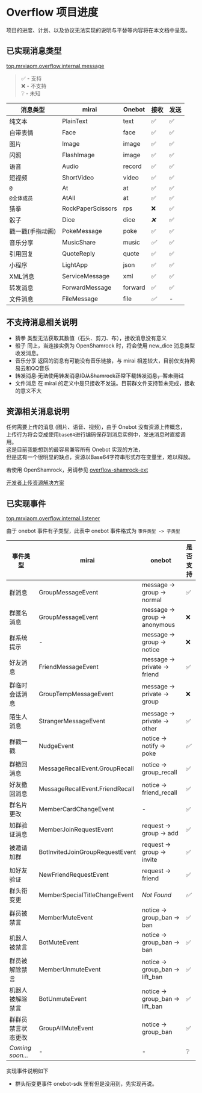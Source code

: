 # Overflow 项目进度

项目的进度、计划、以及协议无法实现的说明与平替等内容将在本文档中呈现。

## 已实现消息类型

[top.mrxiaom.overflow.internal.message](/overflow-core/src/main/kotlin/top/mrxiaom/overflow/internal/messag)

> ✅ - 支持  
> ❌ - 不支持  
> ❔ - 未知

| 消息类型      | mirai             | Onebot  | 接收  | 发送  |
|-----------|-------------------|---------|-----|-----|
| 纯文本       | PlainText         | text    | ✅   | ✅   |
| 自带表情      | Face              | face    | ✅   | ✅   |
| 图片        | Image             | image   | ✅   | ✅   |
| 闪照        | FlashImage        | image   | ✅   | ✅   |
| 语音        | Audio             | record  | ✅   | ✅   |
| 短视频       | ShortVideo        | video   | ✅   | ✅   |
| `@`       | At                | at      | ✅   | ✅   |
| `@全体成员`   | AtAll             | at      | ✅   | ✅   |
| 猜拳        | RockPaperScissors | rps     | ❌   | ✅   |
| 骰子        | Dice              | dice    | *❌* | ✅   |
| 戳一戳(手指动画) | PokeMessage       | poke    | ✅   | ✅   |
| 音乐分享      | MusicShare        | music   | *✅* | ✅   |
| 引用回复      | QuoteReply        | quote   | ✅   | ✅   |
| 小程序       | LightApp          | json    | ✅   | ✅   |
| XML消息     | ServiceMessage    | xml     | ✅   | ✅   |
| 转发消息      | ForwardMessage    | forward | ✅   | ✅   |
| 文件消息      | FileMessage       | file    | *✅* | -   |

## 不支持消息相关说明
* 猜拳 类型无法获取其数值（石头、剪刀、布），接收消息没有意义
* 骰子 同上，当连接实例为 OpenShamrock 时，将会使用 new_dice 消息类型收发消息。
* 音乐分享 返回的消息有可能没有音乐链接，与 mirai 相差较大，目前仅支持网易云和QQ音乐
* ~~转发消息 无法使用转发消息ID从Shamrock正常下载转发消息，暂未测试~~
* 文件消息 在 mirai 的定义中是只接收不发送。目前群文件支持暂未完成，接收的意义不大

## 资源相关消息说明

任何需要上传的消息 (图片、语音、视频)，由于 Onebot 没有资源上传概念，  
上传行为将会变成使用`base64`进行编码保存到消息实例中，发送消息时直接调用。  
这是目前我能想到的最容易兼容所有 Onebot 实现的方法，  
但是这有一个很明显的缺点，资源以Base64字符串形式存在变量里，难以释放。

若使用 OpenShamrock，另请参见 [overflow-shamrock-ext](https://github.com/project-tRNA/overflow-shamrock-ext)

[开发者上传资源解决方案](/docs/dev/README.md#资源相关消息说明)

## 已实现事件

[top.mrxiaom.overflow.internal.listener](/overflow-core/src/main/kotlin/top/mrxiaom/overflow/internal/listener)

由于 onebot 事件有子类型，此表中 onebot 事件格式为 `事件类型 -> 子类型`

| 事件类型             | mirai                           | onebot                          | 是否支持 |
|------------------|---------------------------------|---------------------------------|------|
| 群消息              | GroupMessageEvent               | message -> group -> normal      | ✅    |
| 群匿名消息            | GroupMessageEvent               | message -> group -> anonymous   | ❌    |
| 群系统提示            | -                               | message -> group -> notice      | ❌    |
| 好友消息             | FriendMessageEvent              | message -> private -> friend    | ✅    |
| 群临时会话消息          | GroupTempMessageEvent           | message -> private -> group     | ❌    |
| 陌生人消息            | StrangerMessageEvent            | message -> private -> other     | ✅    |
| 群戳一戳             | NudgeEvent                      | notice -> notify -> poke        | *✅*  |
| 群撤回消息            | MessageRecallEvent.GroupRecall  | notice -> group_recall          | ✅    |
| 好友撤回消息           | MessageRecallEvent.FriendRecall | notice -> friend_recall         | ✅    |
| 群名片更改            | MemberCardChangeEvent           | -                               | ✅    |
| 加群验证消息           | MemberJoinRequestEvent          | request -> group -> add         | ✅    |
| 被邀请加群            | BotInvitedJoinGroupRequestEvent | request -> group -> invite      | ✅    |
| 加好友验证            | NewFriendRequestEvent           | request -> friend               | ✅    |
| 群头衔变更            | MemberSpecialTitleChangeEvent   | *Not Found*                     | *✅*  |
| 群员被禁言            | MemberMuteEvent                 | notice -> group_ban -> ban      | ✅    |
| 机器人被禁言           | BotMuteEvent                    | notice -> group_ban -> ban      | ✅    |
| 群员被解除禁言          | MemberUnmuteEvent               | notice -> group_ban -> lift_ban | ✅    |
| 机器人被解除禁言         | BotUnmuteEvent                  | notice -> group_ban -> lift_ban | ✅    |
| 群群员禁言状态更改        | GroupAllMuteEvent               | notice -> group_ban             | ✅    |
| *Coming soon...* | -                               | -                               | ❔    |

实现事件说明如下
* 群头衔变更事件 onebot-sdk 里有但是没用到，先实现再说。
